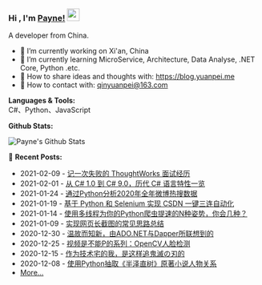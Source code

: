 ### Hi , I'm [Payne!](https://blog.yuanpei.me) <img src="https://media.giphy.com/media/hvRJCLFzcasrR4ia7z/giphy.gif" width="25px">

A developer from China.

- 🔭 I’m currently working on Xi'an, China
- 🌱 I’m currently learning  MicroService, Architecture, Data Analyse, .NET Core, Python .etc.
- 👯 How to share ideas and thoughts with: https://blog.yuanpei.me
- 💬 How to contact with: qinyuanpei@163.com

**Languages & Tools:**  
C#、Python、JavaScript

**Github Stats:** 

![Payne's Github Stats](https://github-readme-stats.vercel.app/api?username=qinyuanpei&show_icons=true)

📕 **Recent Posts:**
* 2021-02-09 - [记一次失败的 ThoughtWorks 面试经历](https://blog.yuanpei.me/posts/2837181325/)
* 2021-02-01 - [从 C# 1.0 到 C# 9.0，历代 C# 语言特性一览](https://blog.yuanpei.me/posts/3918433482/)
* 2021-01-24 - [通过Python分析2020年全年微博热搜数据](https://blog.yuanpei.me/posts/2758545080/)
* 2021-01-19 - [基于 Python 和 Selenium 实现 CSDN 一键三连自动化](https://blog.yuanpei.me/posts/3148958651/)
* 2021-01-14 - [使用多线程为你的Python爬虫提速的N种姿势，你会几种？](https://blog.yuanpei.me/posts/3247093203/)
* 2021-01-09 - [实现网页长截图的常见思路总结](https://blog.yuanpei.me/posts/3406626380/)
* 2020-12-30 - [温故而知新，由ADO.NET与Dapper所联想到的](https://blog.yuanpei.me//posts/2621074915/)
* 2020-12-25 - [视频是不能P的系列：OpenCV人脸检测](https://blog.yuanpei.me//posts/2997581895/)
* 2020-12-15 - [作为技术宅的我，是这样追鬼滅の刃的](https://blog.yuanpei.me//posts/3602353334/)
* 2020-12-08 - [使用Python抽取《半泽直树》原著小说人物关系](https://blog.yuanpei.me//posts/1427872047/)
* [More...](https://blog.yuanpei.me/)

